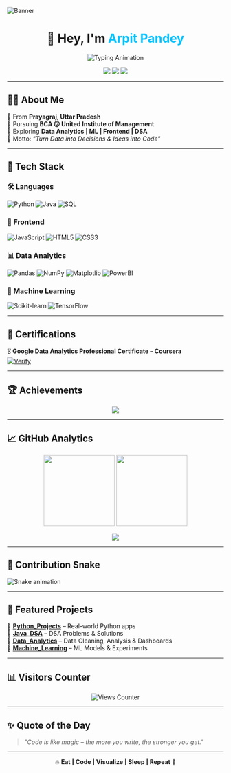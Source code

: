 <!-- Profile Banner -->
![Banner](https://i.ibb.co/PrPLtks/coding-banner-dark.gif)

<h1 align="center">👋 Hey, I'm <span style="color:#00C2FF;">Arpit Pandey</span></h1>

<p align="center">
  <img src="https://readme-typing-svg.herokuapp.com?font=Fira+Code&size=26&pause=1000&color=00F5FF&center=true&vCenter=true&width=600&lines=Frontend+Developer;Data+Analyst;Machine+Learning+Explorer;DSA+Enthusiast;Problem+Solver+%7C+Lifelong+Learner" alt="Typing Animation" />
</p>

<p align="center">
  <a href="https://arpit0111.github.io/My_Portfolio/"><img src="https://img.shields.io/badge/🌐-Portfolio-4CAF50?style=for-the-badge&logo=google-chrome&logoColor=white" /></a>
  <a href="https://www.linkedin.com/in/arpit-pandey-901a2a271"><img src="https://img.shields.io/badge/💼-LinkedIn-0A66C2?style=for-the-badge&logo=linkedin&logoColor=white" /></a>
  <a href="mailto:arpitpandey0222@gmail.com"><img src="https://img.shields.io/badge/-Email-D14836?style=for-the-badge&logo=gmail&logoColor=white" /></a>
</p>

---

## 👨‍💻 About Me  
🔹 From **Prayagraj, Uttar Pradesh**  
🔹 Pursuing **BCA @ United Institute of Management**  
🔹 Exploring **Data Analytics | ML | Frontend | DSA**  
🔹 Motto: *"Turn Data into Decisions & Ideas into Code"*  

---

## 🚀 Tech Stack  

### 🛠 Languages  
![Python](https://img.shields.io/badge/-Python-3776AB?style=flat-square&logo=python&logoColor=white)
![Java](https://img.shields.io/badge/-Java-007396?style=flat-square&logo=java&logoColor=white)
![SQL](https://img.shields.io/badge/-SQL-4479A1?style=flat-square&logo=postgresql&logoColor=white)

### 🎨 Frontend  
![JavaScript](https://img.shields.io/badge/-JavaScript-F7DF1E?style=flat-square&logo=javascript&logoColor=black)
![HTML5](https://img.shields.io/badge/-HTML5-E34F26?style=flat-square&logo=html5&logoColor=white)
![CSS3](https://img.shields.io/badge/-CSS3-1572B6?style=flat-square&logo=css3&logoColor=white)

### 📊 Data Analytics  
![Pandas](https://img.shields.io/badge/-Pandas-150458?style=flat-square&logo=pandas&logoColor=white)
![NumPy](https://img.shields.io/badge/-NumPy-013243?style=flat-square&logo=numpy&logoColor=white)
![Matplotlib](https://img.shields.io/badge/-Matplotlib-11557c?style=flat-square&logo=plotly&logoColor=white)
![PowerBI](https://img.shields.io/badge/-PowerBI-F2C811?style=flat-square&logo=powerbi&logoColor=black)

### 🤖 Machine Learning  
![Scikit-learn](https://img.shields.io/badge/-Scikit--Learn-F7931E?style=flat-square&logo=scikit-learn&logoColor=white)
![TensorFlow](https://img.shields.io/badge/-TensorFlow-FF6F00?style=flat-square&logo=tensorflow&logoColor=white)

---

## 📜 Certifications  
🎖 **Google Data Analytics Professional Certificate – Coursera**  
[![Verify](https://img.shields.io/badge/-View_Certificate-0056D2?style=for-the-badge&logo=coursera&logoColor=white)](https://coursera.org/verify/professional-cert/V4Q4OGCIOKHP)  

---

## 🏆 Achievements  
<p align="center">
  <img src="https://github-profile-trophy.vercel.app/?username=arpit0111&theme=algolia&no-frame=true&margin-w=15&margin-h=15" />
</p>

---

## 📈 GitHub Analytics  

<p align="center">
  <img src="https://github-readme-stats.vercel.app/api?username=arpit0111&show_icons=true&theme=tokyonight&hide_border=true" height="165"/>
  <img src="https://github-readme-streak-stats.herokuapp.com/?user=arpit0111&theme=tokyonight&hide_border=true" height="165"/>
</p>

<p align="center">
  <img src="https://github-readme-stats.vercel.app/api/top-langs/?username=arpit0111&layout=compact&theme=tokyonight&hide_border=true" />
</p>

---

## 🐍 Contribution Snake  
![Snake animation](https://github.com/arpit0111/arpit0111/blob/output/github-contribution-grid-snake.svg)

---

## 📌 Featured Projects  
🔹 [**Python_Projects**](#) – Real-world Python apps  
🔹 [**Java_DSA**](#) – DSA Problems & Solutions  
🔹 [**Data_Analytics**](#) – Data Cleaning, Analysis & Dashboards  
🔹 [**Machine_Learning**](#) – ML Models & Experiments  

---

## 📊 Visitors Counter  
<p align="center">
  <img src="https://komarev.com/ghpvc/?username=arpit0111&label=Profile%20Views&color=ff69b4&style=flat" alt="Views Counter" />
</p>

---

## ✨ Quote of the Day  
> *"Code is like magic – the more you write, the stronger you get."*  

---

<p align="center">
  🔥 <b>Eat | Code | Visualize | Sleep | Repeat</b> 🚀
</p>
